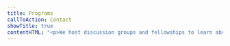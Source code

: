 ```yaml
---
title: Programs
callToAction: Contact
showTitle: true
contentHTML: "<p>We host discussion groups and fellowships to learn about the best ways to help others.</p>"
---
```

